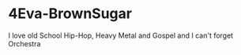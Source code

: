 4Eva-BrownSugar
===============

I love old School Hip-Hop, Heavy Metal and Gospel and I can't forget Orchestra 
